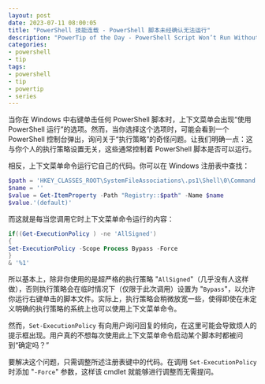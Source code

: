 ```yaml
---
layout: post
date: 2023-07-11 08:00:05
title: "PowerShell 技能连载 - PowerShell 脚本未经确认无法运行"
description: "PowerTip of the Day - PowerShell Script Won’t Run Without Confirmation"
categories:
- powershell
- tip
tags:
- powershell
- tip
- powertip
- series
---
```

当你在 Windows 中右键单击任何 PowerShell 脚本时，上下文菜单会出现“使用 PowerShell 运行”的选项。然而，当你选择这个选项时，可能会看到一个 PowerShell 控制台弹出，询问关于“执行策略”的奇怪问题。让我们明确一点：这与你个人的执行策略设置无关，这些通常控制着 PowerShell 脚本是否可以运行。

相反，上下文菜单命令运行它自己的代码。你可以在 Windows 注册表中查找：

```powershell
$path = 'HKEY_CLASSES_ROOT\SystemFileAssociations\.ps1\Shell\0\Command'
$name = ''
$value = Get-ItemProperty -Path "Registry::$path" -Name $name
$value.'(default)'
```

而这就是每当您调用它时上下文菜单命令运行的内容：

```powershell
if((Get-ExecutionPolicy ) -ne 'AllSigned')
{
Set-ExecutionPolicy -Scope Process Bypass -Force
}
& '%1'
```

所以基本上，除非你使用的是超严格的执行策略 "`AllSigned`"（几乎没有人这样做），否则执行策略会在临时情况下（仅限于此次调用）设置为 "`Bypass`"，以允许你运行右键单击的脚本文件。实际上，执行策略会稍微放宽一些，使得即使在未定义明确的执行策略的系统上也可以使用上下文菜单命令。

然而，`Set-ExecutionPolicy` 有向用户询问回复的倾向，在这里可能会导致烦人的提示框出现。用户真的不想每次使用此上下文菜单命令启动某个脚本时都被问到“确定吗？”

要解决这个问题，只需调整所述注册表键中的代码。在调用 `Set-ExecutionPolicy` 时添加 "`-Force`" 参数，这样该 cmdlet 就能够进行调整而无需提问。
<!--本文国际来源：[PowerShell Script Won’t Run Without Confirmation](https://blog.idera.com/database-tools/powershell/powertips/powershell-script-wont-run-without-confirmation/)-->

